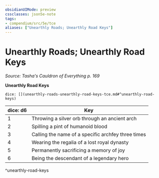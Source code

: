 ```yaml
---
obsidianUIMode: preview
cssclasses: json5e-note
tags:
- compendium/src/5e/tce
aliases: ["Unearthly Roads; Unearthly Road Keys"]
---
```

# Unearthly Roads; Unearthly Road Keys
*Source: Tasha's Cauldron of Everything p. 169* 

**Unearthly Road Keys**

`dice: [](unearthly-roads-unearthly-road-keys-tce.md#^unearthly-road-keys)`

| dice: d6 | Key |
|----------|-----|
| 1 | Throwing a silver orb through an ancient arch |
| 2 | Spilling a pint of humanoid blood |
| 3 | Calling the name of a specific archfey three times |
| 4 | Wearing the regalia of a lost royal dynasty |
| 5 | Permanently sacrificing a memory of joy |
| 6 | Being the descendant of a legendary hero |
^unearthly-road-keys